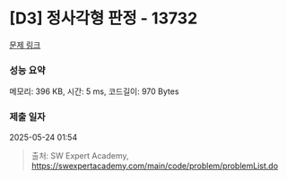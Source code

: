 # [D3] 정사각형 판정 - 13732 

[문제 링크](https://swexpertacademy.com/main/code/problem/problemDetail.do?contestProbId=AX8BAN1qTwoDFARO) 

### 성능 요약

메모리: 396 KB, 시간: 5 ms, 코드길이: 970 Bytes

### 제출 일자

2025-05-24 01:54



> 출처: SW Expert Academy, https://swexpertacademy.com/main/code/problem/problemList.do